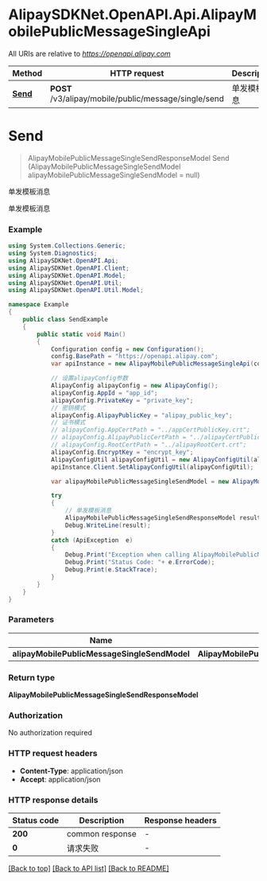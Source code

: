 # AlipaySDKNet.OpenAPI.Api.AlipayMobilePublicMessageSingleApi

All URIs are relative to *https://openapi.alipay.com*

Method | HTTP request | Description
------------- | ------------- | -------------
[**Send**](AlipayMobilePublicMessageSingleApi.md#send) | **POST** /v3/alipay/mobile/public/message/single/send | 单发模板消息


<a name="send"></a>
# **Send**
> AlipayMobilePublicMessageSingleSendResponseModel Send (AlipayMobilePublicMessageSingleSendModel alipayMobilePublicMessageSingleSendModel = null)

单发模板消息

单发模板消息

### Example
```csharp
using System.Collections.Generic;
using System.Diagnostics;
using AlipaySDKNet.OpenAPI.Api;
using AlipaySDKNet.OpenAPI.Client;
using AlipaySDKNet.OpenAPI.Model;
using AlipaySDKNet.OpenAPI.Util;
using AlipaySDKNet.OpenAPI.Util.Model;

namespace Example
{
    public class SendExample
    {
        public static void Main()
        {
            Configuration config = new Configuration();
            config.BasePath = "https://openapi.alipay.com";
            var apiInstance = new AlipayMobilePublicMessageSingleApi(config);

            // 设置alipayConfig参数
            AlipayConfig alipayConfig = new AlipayConfig();
            alipayConfig.AppId = "app_id";
            alipayConfig.PrivateKey = "private_key";
            // 密钥模式
            alipayConfig.AlipayPublicKey = "alipay_public_key";
            // 证书模式
            // alipayConfig.AppCertPath = "../appCertPublicKey.crt";
            // alipayConfig.AlipayPublicCertPath = "../alipayCertPublicKey_RSA2.crt";
            // alipayConfig.RootCertPath = "../alipayRootCert.crt";
            alipayConfig.EncryptKey = "encrypt_key";
            AlipayConfigUtil alipayConfigUtil = new AlipayConfigUtil(alipayConfig);
            apiInstance.Client.SetAlipayConfigUtil(alipayConfigUtil);

            var alipayMobilePublicMessageSingleSendModel = new AlipayMobilePublicMessageSingleSendModel(); // AlipayMobilePublicMessageSingleSendModel |  (optional) 

            try
            {
                // 单发模板消息
                AlipayMobilePublicMessageSingleSendResponseModel result = apiInstance.Send(alipayMobilePublicMessageSingleSendModel);
                Debug.WriteLine(result);
            }
            catch (ApiException  e)
            {
                Debug.Print("Exception when calling AlipayMobilePublicMessageSingleApi.Send: " + e.Message );
                Debug.Print("Status Code: "+ e.ErrorCode);
                Debug.Print(e.StackTrace);
            }
        }
    }
}
```

### Parameters

Name | Type | Description  | Notes
------------- | ------------- | ------------- | -------------
 **alipayMobilePublicMessageSingleSendModel** | **AlipayMobilePublicMessageSingleSendModel**|  | [optional] 

### Return type

**AlipayMobilePublicMessageSingleSendResponseModel**

### Authorization

No authorization required

### HTTP request headers

 - **Content-Type**: application/json
 - **Accept**: application/json


### HTTP response details
| Status code | Description | Response headers |
|-------------|-------------|------------------|
| **200** | common response |  -  |
| **0** | 请求失败 |  -  |

[[Back to top]](#) [[Back to API list]](../README.md#documentation-for-api-endpoints) [[Back to README]](../README.md)

